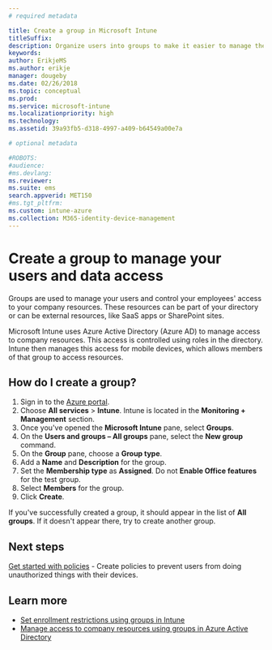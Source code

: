 ```yaml
---
# required metadata

title: Create a group in Microsoft Intune
titleSuffix: 
description: Organize users into groups to make it easier to manage the policies and apps that they can access.
keywords:
author: ErikjeMS
ms.author: erikje
manager: dougeby
ms.date: 02/26/2018
ms.topic: conceptual
ms.prod:
ms.service: microsoft-intune
ms.localizationpriority: high
ms.technology:
ms.assetid: 39a93fb5-d318-4997-a409-b64549a00e7a

# optional metadata

#ROBOTS:
#audience:
#ms.devlang:
ms.reviewer:
ms.suite: ems
search.appverid: MET150
#ms.tgt_pltfrm:
ms.custom: intune-azure
ms.collection: M365-identity-device-management
---
```


# Create a group to manage your users and data access

Groups are used to manage your users and control your employees' access to your company resources. These resources can be part of your directory or can be external resources, like SaaS apps or SharePoint sites.

Microsoft Intune uses Azure Active Directory (Azure AD) to manage access to company resources. This access is controlled using roles in the directory. Intune then manages this access for mobile devices, which allows members of that group to access resources.

## How do I create a group?

1. Sign in to the [Azure portal](https://portal.azure.com).
2. Choose **All services** > **Intune**. Intune is located in the **Monitoring + Management** section.
3. Once you've opened the **Microsoft Intune** pane, select **Groups**.
4. On the **Users and groups – All groups** pane, select the **New group** command.
5. On the **Group** pane, choose a **Group type**.
5. Add a **Name** and **Description** for the group.
6. Set the **Membership type** as **Assigned**. Do not **Enable Office features** for the test group.
7. Select **Members** for the group.
7. Click **Create**.

If you've successfully created a group, it should appear in the list of **All groups**. If it doesn't appear there, try to create another group.

## Next steps

[Get started with policies](get-started-policies.md) - Create policies to prevent users from doing unauthorized things with their devices.

## Learn more

* [Set enrollment restrictions using groups in Intune](groups-add.md)
* [Manage access to company resources using groups in Azure Active Directory](https://docs.microsoft.com/azure/active-directory/active-directory-manage-groups)
